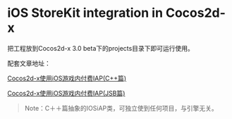 # iOS StoreKit integration in Cocos2d-x

把工程放到Cocos2d-x 3.0 beta下的projects目录下即可运行使用。

配套文章地址：

[Cocos2d-x使用iOS游戏内付费IAP(C++篇)](http://www.ityran.com/archives/5515)

[Cocos2d-x使用iOS游戏内付费IAP(JSB篇)](http://www.ityran.com/archives/5544)

> Note：C＋＋篇抽象的IOSiAP类，可独立使到任何项目，与引擎无关。
